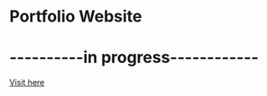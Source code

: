 # Portfolio Website

# ----------in progress------------

<a href="http://www.rajveergandhi.com" target="_blank">Visit here</a>
